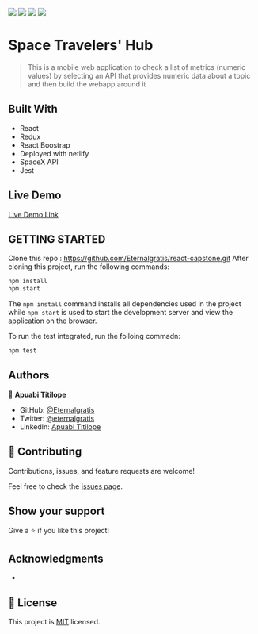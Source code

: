 ![](https://img.shields.io/badge/Microverse-blueviolet) ![](https://img.shields.io/badge/React-20232A?style=for-the-badge&logo=react&logoColor=61DAFB) ![](https://img.shields.io/badge/Redux-593D88?style=for-the-badge&logo=redux&logoColor=white) ![](https://img.shields.io/badge/Jest-C21325?style=for-the-badge&logo=jest&logoColor=white)

# Space Travelers' Hub

> This is a mobile web application to check a list of metrics (numeric values) by selecting an API that provides numeric data about a topic and then build the webapp around it

## Built With

- React
- Redux
- React Boostrap
- Deployed with netlify
- SpaceX API
- Jest

## Live Demo

[Live Demo Link](#)


## GETTING STARTED

Clone this repo : https://github.com/Eternalgratis/react-capstone.git
After cloning this project, run the following commands:

```markdown
npm install
npm start
```

The `npm install` command installs all dependencies used in the project while `npm start` is used to start the development server and view the application on the browser.

To run the test integrated, run the folloing commadn:

```markdown
npm test
```


## Authors

👤 **Apuabi Titilope**

- GitHub: [@Eternalgratis](https://github.com/Eternalgratis)
- Twitter: [@eternalgratis](https://twitter.com/eternalgratis)
- LinkedIn: [Apuabi Titilope](https://www.linkedin.com/in/titilope-apuabi/)


## 🤝 Contributing

Contributions, issues, and feature requests are welcome!

Feel free to check the [issues page](../../issues/).

## Show your support

Give a ⭐️ if you like this project!

## Acknowledgments

-

## 📝 License

This project is [MIT](./MIT.md) licensed.
